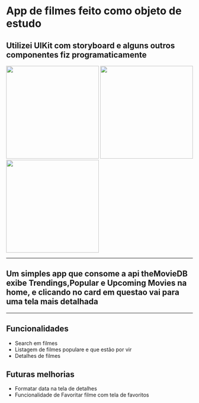 # App de filmes feito como objeto de estudo

## Utilizei UIKit com storyboard e alguns outros componentes fiz programaticamente

<img src="https://github.com/user-attachments/assets/9a4a635e-97c5-441e-97cc-45f8c5420e57" width="250">
<img src="https://github.com/user-attachments/assets/6fbbffb5-83e1-4e47-ad5a-44aa2a742b61" width="250">
<img src="https://github.com/user-attachments/assets/a5f1bd29-d678-43b2-a292-221e51e44302" width="250">

---

## Um simples app que consome a api theMovieDB exibe Trendings,Popular e Upcoming Movies na home, e clicando no card em questao vai para uma tela mais detalhada

---

## Funcionalidades
- Search em filmes
- Listagem de filmes populare e que estão por vir
- Detalhes de filmes

## Futuras melhorias
- Formatar data na tela de detalhes
- Funcionalidade de Favoritar filme com tela de favoritos

